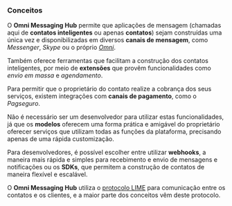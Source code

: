 ### Conceitos

O **Omni Messaging Hub** permite que aplicações de mensagem (chamadas aqui de **contatos inteligentes** ou apenas **contatos**) sejam construídas uma única vez e disponibilizadas em diversos **canais de mensagem**, como *Messenger*, *Skype* ou o próprio [*Omni*](https://play.google.com/store/apps/details?id=net.take.omni).

Também oferece ferramentas que facilitam a construção dos contatos inteligentes, por meio de **extensões** que provêm funcionalidades como *envio em massa* e *agendamento*.

Para permitir que o proprietário do contato realize a cobrança dos seus serviços, existem integrações com **canais de pagamento**, como o *Pagseguro*.

Não é necessário ser um desenvolvedor para utilizar estas funcionalidades, já que os **modelos** oferecem uma forma prática e amigável do proprietário oferecer serviços que utilizam todas as funções da plataforma, precisando apenas de uma rápida customização.

Para desenvolvedores, é possível escolher entre utilizar **webhooks**, a maneira mais rápida e simples para recebimento e envio de mensagens e notificações ou os **SDKs**, que permitem a construção de contatos de maneira flexível e escalável.

O **Omni Messaging Hub** utiliza o [protocolo LIME](http://limeprotocol.org) para comunicação entre os contatos e os clientes, e a maior parte dos conceitos vêm deste protocolo.
